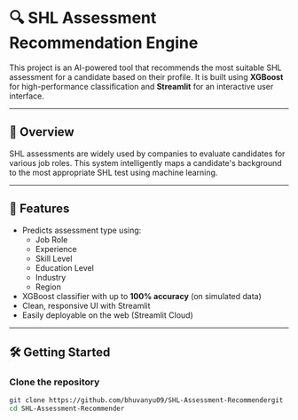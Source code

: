 # 🔍 SHL Assessment Recommendation Engine

This project is an AI-powered tool that recommends the most suitable SHL assessment for a candidate based on their profile. It is built using **XGBoost** for high-performance classification and **Streamlit** for an interactive user interface.

---

## 🧠 Overview

SHL assessments are widely used by companies to evaluate candidates for various job roles. This system intelligently maps a candidate's background to the most appropriate SHL test using machine learning.

---

## 🚀 Features

- Predicts assessment type using:
  - Job Role
  - Experience
  - Skill Level
  - Education Level
  - Industry
  - Region
- XGBoost classifier with up to **100% accuracy** (on simulated data)
- Clean, responsive UI with Streamlit
- Easily deployable on the web (Streamlit Cloud)

---

## 🛠️ Getting Started

### Clone the repository
```bash
git clone https://github.com/bhuvanyu09/SHL-Assessment-Recommendergit
cd SHL-Assessment-Recommender

